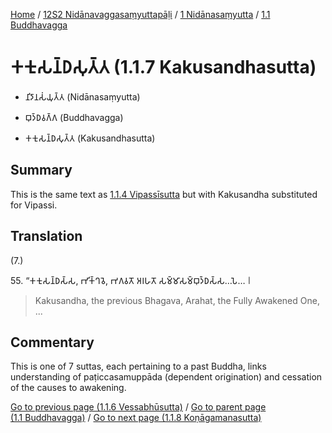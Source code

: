 
[Home](/) / [12S2 Nidānavaggasaṃyuttapāḷi](../...md) / [1 Nidānasaṃyutta](...md) / [1.1 Buddhavagga](../12S2/1/1.1.md)

# 𑀓𑀓𑀼𑀲𑀦𑁆𑀥𑀲𑀼𑀢𑁆𑀢 (1.1.7 Kakusandhasutta)

* 𑀦𑀺𑀤𑀸𑀦𑀲𑀁𑀬𑀼𑀢𑁆𑀢 (Nidānasaṃyutta)

* 𑀩𑀼𑀤𑁆𑀥𑀯𑀕𑁆𑀕 (Buddhavagga)

* 𑀓𑀓𑀼𑀲𑀦𑁆𑀥𑀲𑀼𑀢𑁆𑀢 (Kakusandhasutta)

## Summary

This is the same text as [1.1.4 Vipassīsutta](1.1.4.md) but with Kakusandha substituted for Vipassi.

## Translation

(7.)

55\. “𑀓𑀓𑀼𑀲𑀦𑁆𑀥𑀲𑁆𑀲, 𑀪𑀺𑀓𑁆𑀔𑀯𑁂, 𑀪𑀕𑀯𑀢𑁄 𑀅𑀭𑀳𑀢𑁄 𑀲𑀫𑁆𑀫𑀸𑀲𑀫𑁆𑀩𑀼𑀤𑁆𑀥𑀲𑁆𑀲…𑀧𑁂… 𑁇

> Kakusandha, the previous Bhagava, Arahat, the Fully Awakened One, ...

## Commentary

This is one of 7 suttas, each pertaining to a past Buddha, links understanding of paṭiccasamuppāda (dependent origination) and cessation of the causes to awakening.

[Go to previous page (1.1.6 Vessabhūsutta)](1.1.6.md) / [Go to parent page (1.1 Buddhavagga)](../12S2/1/1.1.md) / [Go to next page (1.1.8 Koṇāgamanasutta)](1.1.8.md)
